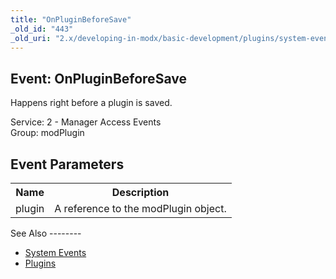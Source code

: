 ```yaml
---
title: "OnPluginBeforeSave"
_old_id: "443"
_old_uri: "2.x/developing-in-modx/basic-development/plugins/system-events/onpluginbeforesave"
---
```


Event: OnPluginBeforeSave
-------------------------

Happens right before a plugin is saved.

Service: 2 - Manager Access Events   
Group: modPlugin

Event Parameters
----------------

<table><tbody><tr><th>Name</th><th>Description</th></tr><tr><td>plugin</td><td>A reference to the modPlugin object.</td></tr></tbody></table>See Also
--------

- [System Events](/revolution/2.x/developing-in-modx/basic-development/plugins/system-events "System Events")
- [Plugins](/revolution/2.x/developing-in-modx/basic-development/plugins "Plugins")